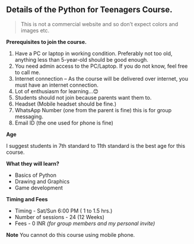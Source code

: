 ## **Details of the Python for Teenagers Course.**

> This is not  a commercial website and so don’t expect colors and
> images etc.

**Prerequisites to join the course.**

1. Have a PC or laptop in working condition.  Preferably not too old,  anything less than 5-year-old should be good enough.
2. You need admin access to the PC/Laptop.  If you do not know, feel free to call me.
3. Internet connection – As the course will be delivered over internet, you must have an internet connection.
4. Lot of enthusiasm for learning…😊
5. Students should not join because parents want them to.
6. Headset (Mobile headset should be fine.)
7. WhatsApp Number (one from the parent is fine) this is for group messaging.
8.  Email ID (the one used for phone is fine)

**Age**

I suggest students in 7th standard to 11th standard is the best age for this course.

**What they will learn?**

 - Basics of Python 
 - Drawing and Graphics 
 - Game development

**Timing and Fees**

 - Timing - Sat/Sun 6:00 PM ( 1 to 1.5 hrs.) 
 - Number of sessions - 24 (12 Weeks)
 - Fees - 0 INR  *(for group members and my personal invite)*

**Note**
You cannot do this course using mobile phone.



